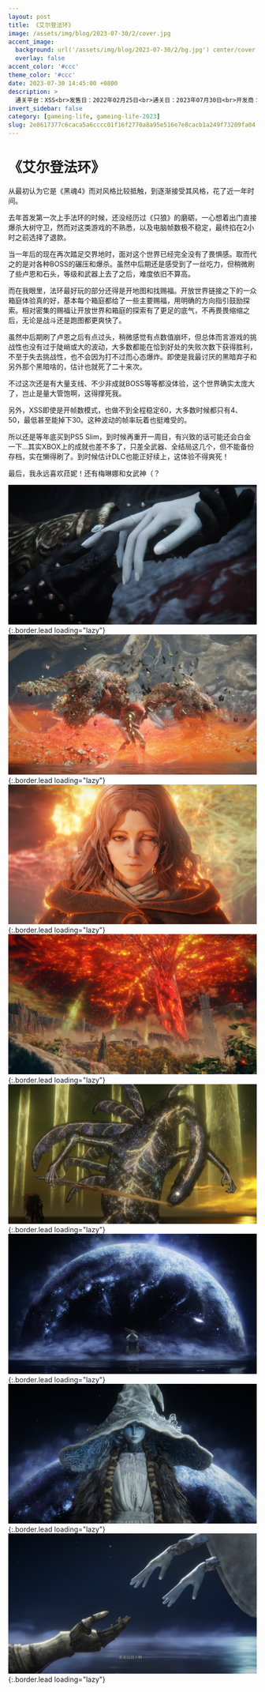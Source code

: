 ```yaml
---
layout: post
title: 《艾尔登法环》
image: /assets/img/blog/2023-07-30/2/cover.jpg
accent_image: 
  background: url('/assets/img/blog/2023-07-30/2/bg.jpg') center/cover
  overlay: false
accent_color: '#ccc'
theme_color: '#ccc'
date: 2023-07-30 14:45:00 +0800
description: >
  通关平台：XSS<br>发售日：2022年02月25日<br>通关日：2023年07月30日<br>开发商：From Software<br>发行商：BNEI
invert_sidebar: false
category: [gameing-life, gameing-life-2023]
slug: 2e8617377c6caca5a6cccc01f16f2770a8a95e516e7e8cacb1a249f73209fa04
---
```


# 《艾尔登法环》

从最初认为它是《黑魂4》而对风格比较抵触，到逐渐接受其风格，花了近一年时间。

去年首发第一次上手法环的时候，还没经历过《只狼》的磨砺，一心想着出门直接爆杀大树守卫，然而对这类游戏的不熟悉，以及电脑帧数极不稳定，最终掐在2小时之前选择了退款。

当一年后的现在再次踏足交界地时，面对这个世界已经完全没有了畏惧感。取而代之的是对各种BOSS的碾压和爆杀。虽然中后期还是感受到了一丝吃力，但稍微刷了些卢恩和石头，等级和武器上去了之后，难度依旧不算高。

而在我眼里，法环最好玩的部分还得是开地图和找赐福。开放世界链接之下的一众箱庭体验真的好，基本每个箱庭都给了一些主要赐福，用明确的方向指引鼓励探索。相对密集的赐福让开放世界和箱庭的探索有了更足的底气，不再畏畏缩缩之后，无论是战斗还是跑图都更爽快了。

虽然中后期刷了卢恩之后有点过头，稍微感觉有点数值崩坏，但总体而言游戏的挑战性也没有过于陡峭或大的波动，大多数都能在恰到好处的失败次数下获得胜利，不至于失去挑战性，也不会因为打不过而心态爆炸。即使是我最讨厌的黑暗弃子和另外那个黑暗啥的，估计也就死了二十来次。

不过这次还是有大量支线、不少非成就BOSS等等都没体验，这个世界确实太庞大了，岂止是量大管饱啊，这得撑死我。

另外，XSS即使是开帧数模式，也做不到全程稳定60，大多数时候都只有4、50，最低甚至能掉下30。这种波动的帧率玩着也挺难受的。

所以还是等年底买到PS5 Slim，到时候再重开一周目，有兴致的话可能还会白金一下...其实XBOX上的成就也差不多了，只差全武器、全结局这几个，但不能备份存档，实在懒得刷了。到时候估计DLC也能正好续上，这体验不得爽死！

最后，我永远喜欢菈妮！还有梅琳娜和女武神（？

![](/assets/img/blog/2023-07-30/2/1.jpg){:.border.lead loading="lazy"}
![](/assets/img/blog/2023-07-30/2/2.jpg){:.border.lead loading="lazy"}
![](/assets/img/blog/2023-07-30/2/3.jpg){:.border.lead loading="lazy"}
![](/assets/img/blog/2023-07-30/2/4.jpg){:.border.lead loading="lazy"}
![](/assets/img/blog/2023-07-30/2/5.jpg){:.border.lead loading="lazy"}
![](/assets/img/blog/2023-07-30/2/6.jpg){:.border.lead loading="lazy"}
![](/assets/img/blog/2023-07-30/2/7.jpg){:.border.lead loading="lazy"}
![](/assets/img/blog/2023-07-30/2/8.jpg){:.border.lead loading="lazy"}